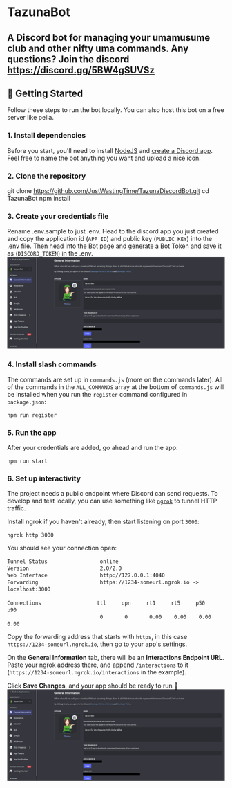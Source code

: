 # TazunaBot

A Discord bot for managing your umamusume club and other nifty uma commands. 
Any questions? Join the discord https://discord.gg/5BW4gSUVSz
---

## 🚀 Getting Started
Follow these steps to run the bot locally. You can also host this bot on a free server like pella.



### 1. Install dependencies
Before you start, you'll need to install [NodeJS](https://nodejs.org/en/download/) and [create a Discord app](https://discord.com/developers/applications). Feel free to name the bot anything you want and upload a nice icon.

### 2. Clone the repository
git clone https://github.com/JustWastingTime/TazunaDiscordBot.git
cd TazunaBot
npm install


### 3. Create your credentials file
Rename .env.sample to just .env.
Head to the discord app you just created and copy the application id (`APP_ID`) and public key (`PUBLIC_KEY`) into the .env file. Then head into the Bot page and generate a Bot Token and save it as (`DISCORD_TOKEN`) in the .env.
![Finding the secrets](./assets/readmeimg/tutorial01.png)


### 4. Install slash commands

The commands are set up in `commands.js` (more on the commands later). All of the commands in the `ALL_COMMANDS` array at the bottom of `commands.js` will be installed when you run the `register` command configured in `package.json`:

```
npm run register
```

### 5. Run the app

After your credentials are added, go ahead and run the app:

```
npm run start
```

### 6. Set up interactivity

The project needs a public endpoint where Discord can send requests. To develop and test locally, you can use something like [`ngrok`](https://ngrok.com/) to tunnel HTTP traffic.

Install ngrok if you haven't already, then start listening on port `3000`:

```
ngrok http 3000
```

You should see your connection open:

```
Tunnel Status                 online
Version                       2.0/2.0
Web Interface                 http://127.0.0.1:4040
Forwarding                    https://1234-someurl.ngrok.io -> localhost:3000

Connections                  ttl     opn     rt1     rt5     p50     p90
                              0       0       0.00    0.00    0.00    0.00
```

Copy the forwarding address that starts with `https`, in this case `https://1234-someurl.ngrok.io`, then go to your [app's settings](https://discord.com/developers/applications).

On the **General Information** tab, there will be an **Interactions Endpoint URL**. Paste your ngrok address there, and append `/interactions` to it (`https://1234-someurl.ngrok.io/interactions` in the example).

Click **Save Changes**, and your app should be ready to run 🚀
![Setting up the discord endpoint url with ngrok](./assets/readmeimg/tutorial01.png)

